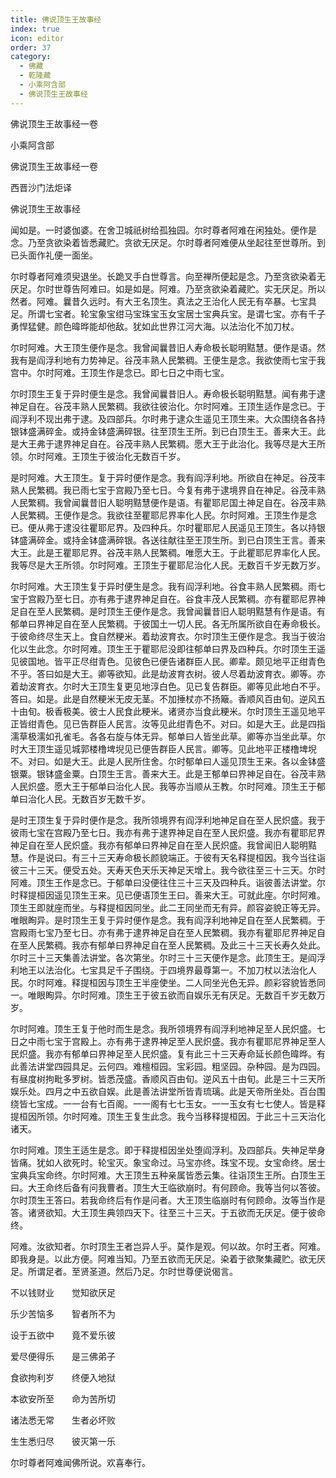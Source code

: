 ```yaml
---
title: 佛说顶生王故事经
index: true
icon: editor
order: 37
category:
  - 佛藏
  - 乾隆藏
  - 小乘阿含部
  - 佛说顶生王故事经
---
```


佛说顶生王故事经一卷  

小乘阿含部  

佛说顶生王故事经一卷  

西晋沙门法炬译  

佛说顶生王故事经  

闻如是。一时婆伽婆。在舍卫城祇树给孤独园。尔时尊者阿难在闲独处。便作是念。乃至贪欲染着皆悉藏贮。贪欲无厌足。尔时尊者阿难便从坐起往至世尊所。到已头面作礼便一面坐。  

尔时尊者阿难须臾退坐。长跪叉手白世尊言。向至禅所便起是念。乃至贪欲染着无厌足。尔时世尊告阿难曰。如是如是。阿难。乃至贪欲染着藏贮。实无厌足。所以然者。阿难。曩昔久远时。有大王名顶生。真法之王治化人民无有卒暴。七宝具足。所谓七宝者。轮宝象宝绀马宝珠宝玉女宝居士宝典兵宝。是谓七宝。亦有千子勇悍猛健。颜色暐晔能却他敌。犹如此世界江河大海。以法治化不加刀杖。  

尔时阿难。大王顶生便作是念。我曾闻曩昔旧人寿命极长聪明黠慧。便作是语。然我有是阎浮利地有力势神足。谷茂丰熟人民繁稠。王便生是念。我欲使雨七宝于我宫中。尔时阿难。王顶生作是念已。即七日之中雨七宝。  

尔时顶生王复于异时便生是念。我曾闻曩昔旧人。寿命极长聪明黠慧。闻有弗于逮神足自在。谷茂丰熟人民繁稠。我欲往彼治化。尔时阿难。王顶生适作是念已。于阎浮利不现出弗于逮。及四部兵。尔时弗于逮众生遥见王顶生来。大众围绕各各持银钵盛满碎金。或持金钵盛满碎银。往至顶生王所。到已白顶生王。善来大王。此是大王弗于逮界神足自在。谷茂丰熟人民繁稠。愿大王于此治化。我等尽是大王所领。尔时阿难。王顶生于彼治化无数百千岁。  

是时阿难。大王顶生。复于异时便作是念。我有阎浮利地。所欲自在神足。谷茂丰熟人民繁稠。我已雨七宝于宫殿乃至七日。今复有弗于逮境界自在神足。谷茂丰熟人民繁稠。我曾闻曩昔旧人聪明黠慧便作是语。有瞿耶尼国土神足自在。谷茂丰熟人民繁稠。王便作是念。我欲往至瞿耶尼界率化人民。尔时阿难。王顶生作是念已。便从弗于逮没往瞿耶尼界。及四种兵。尔时瞿耶尼人民遥见王顶生。各以持银钵盛满碎金。或持金钵盛满碎银。各送往献往至王顶生所。到已白顶生王言。善来大王。此是王瞿耶尼界。谷茂丰熟人民繁稠。唯愿大王。于此瞿耶尼界率化人民。我等尽是大王所领。尔时阿难。王顶生于瞿耶尼治化人民。无数百千岁无数万岁。  

尔时阿难。大王顶生复于异时便生是念。我有阎浮利地。谷食丰熟人民繁稠。雨七宝于宫殿乃至七日。亦有弗于逮界神足自在。谷食丰茂人民繁稠。亦有瞿耶尼界神足自在至人民繁稠。是时顶生王便作是念。我曾闻曩昔旧人聪明黠慧有作是语。有郁单曰界神足自在至人民繁稠。于彼国土一切人民。各无所属所欲自在寿命极长。于彼命终尽生天上。食自然粳米。着劫波育衣。尔时顶生王便作是念。我当于彼治化以生此念。尔时阿难。顶生王于瞿耶尼没即往郁单曰界及四种兵。尔时顶生王遥见彼国地。皆平正尽绀青色。见彼色已便告诸群臣人民。卿辈。颇见地平正绀青色不乎。答曰如是大王。卿等欲知。此是劫波育衣树。彼人尽着劫波育衣。卿等。亦着劫波育衣。尔时大王顶生复更见地淳白色。见已复告群臣。卿等见此地白不乎。答曰。如是。此是自然粳米无皮无茎。不加捶杖亦不扬簸。香顺风百由旬。逆风五十由旬。极香极美。彼士人民食此粳米。诸贤亦当食此粳米。尔时顶生王遥见地平正皆绀青色。见已告群臣人民言。汝等见此绀青色不。对曰。如是大王。此是四指濡草极濡如孔雀毛。各各右旋与体无异。郁单曰人皆坐此草。卿等亦当坐此草。尔时大王顶生遥见城郭楼橹埤堄见已便告群臣人民言。卿等。见此地平正楼橹埤堄不。对曰。如是大王。此是人民所住舍。尔时郁单曰人遥见顶生王来。各以金钵盛银粟。银钵盛金粟。白顶生王言。善来大王。此是王郁单曰界神足自在。谷茂丰熟人民炽盛。愿大王于郁单曰治化人民。我等亦当顺从王教。尔时阿难。顶生王于郁单曰治化人民。无数百岁无数千岁。  

是时王顶生复于异时便作是念。我所领境界有阎浮利地神足自在至人民炽盛。我于彼雨七宝在宫殿乃至七日。我亦有弗于逮界神足自在至人民炽盛。我亦有瞿耶尼界神足自在至人民炽盛。我亦有郁单曰界神足自在至人民炽盛。我曾闻旧人聪明黠慧。作是说曰。有三十三天寿命极长颜貌端正。于彼有天名释提桓因。我今当往诣彼三十三天。便受五处。天寿天色天乐天神足天增上。我今欲往至三十三天。尔时阿难。顶生王作是念已。于郁单曰没便往住三十三天及四种兵。诣彼善法讲堂。尔时释提桓因遥见顶生王来。见已便语顶生王曰。善来大王。可就此座。尔时阿难。顶生王即就座而坐。与释提桓因同坐。此二王同坐而无有异。颜容姿貌正等无异。唯眼眴异。是时顶生王复于异时便作是念。我有阎浮利地神足自在至人民繁稠。于宫殿雨七宝乃至七日。亦有弗于逮界神足自在至人民繁稠。我亦有瞿耶尼界神足自在至人民繁稠。我亦有郁单曰界神足自在至人民繁稠。及此三十三天长寿久处此。尔时三十三天集善法讲堂。各次第坐。尔时三十三天便作是念。此顶生王。是阎浮利地王以法治化。七宝具足千子围绕。于四境界最尊第一。不加刀杖以法治化人民。尔时阿难。释提桓因与顶生王半座使坐。二人同坐光色无异。颜彩容貌皆悉同一。唯眼眴异。尔时阿难。顶生王于彼五欲而自娱乐无有厌足。无数百千岁无数万岁。  

尔时阿难。顶生王复于他时而生是念。我所领境界有阎浮利地神足至人民炽盛。七日之中雨七宝于宫殿上。亦有弗于逮界神足至人民炽盛。我亦有瞿耶尼界神足至人民炽盛。我亦有郁单曰界神足至人民炽盛。复有此三十三天寿命延长颜色暐晔。有此善法讲堂四园具足。云何四。难檀桓园。宝彩园。粗坚园。杂种园。是为四园。有昼度树拘毗多罗树。皆悉茂盛。香顺风百由旬。逆风五十由旬。此是三十三天所娱乐处。四月之中五欲自娱。此是善法讲堂所皆青琉璃。此是天帝所坐处。百台围绕皆七宝成。一一台有七百阁。一一阁有七七玉女。一一玉女有七七使人。皆是释提桓因所领。尔时阿难。顶生王复生此念。我今当移释提桓因。于此三十三天治化诸天。  

尔时阿难。顶生王适生是念。即于释提桓因坐处堕阎浮利。及四部兵。失神足举身皆痛。犹如人欲死时。轮宝灭。象宝命过。马宝亦终。珠宝不现。女宝命终。居士宝典兵宝命终。尔时阿难。大王顶生五种亲属皆悉云集。往诣顶生王所。白顶生王曰。大王命终后备有问我曹者。顶生大王临欲崩时。有何顾命。我等当何以答彼。尔时顶生王答曰。若我命终后有作是问者。大王顶生临崩时有何顾命。汝等当作是答。诸贤欲知。大王顶生典领四天下。往至三十三天。于五欲而无厌足。便于彼命终。  

阿难。汝欲知者。尔时顶生王者岂异人乎。莫作是观。何以故。尔时王者。阿难。即我身是。以此方便。阿难当知。乃至五欲而无厌足。染着于欲聚集藏贮。欲无厌足。所谓足者。至贤圣道。然后乃足。尔时世尊便说偈言。  

不以钱财业　　觉知欲厌足  

乐少苦恼多　　智者所不为  

设于五欲中　　竟不爱乐彼  

爱尽便得乐　　是三佛弟子  

食欲拘利岁　　终便入地狱  

本欲安所至　　命为苦所切  

诸法悉无常　　生者必坏败  

生生悉归尽　　彼灭第一乐  

尔时尊者阿难闻佛所说。欢喜奉行。  
